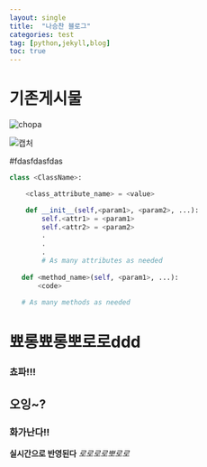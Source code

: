 ```yaml
---
layout: single
title:  "나승찬 블로그"
categories: test
tag: [python,jekyll,blog]
toc: true
---
```


# 기존게시물

![chopa](https://user-images.githubusercontent.com/109573477/204280908-2903569b-1f54-4413-8424-07af2d4635cf.jpg)


![캡처](https://user-images.githubusercontent.com/109573477/203675697-955aa951-dc83-4fe2-8a3a-65795631e71e.PNG)

#fdasfdasfdas

```python
class <ClassName>:

    <class_attribute_name> = <value>

    def __init__(self,<param1>, <param2>, ...):
        self.<attr1> = <param1>
        self.<attr2> = <param2>
        .
        .
        .
        # As many attributes as needed
    
   def <method_name>(self, <param1>, ...):
       <code>
       
   # As many methods as needed
```

# 뾰롱뾰롱뽀로로ddd 
### 쵸파!!!
## 오잉~?
### 화가난다!!
**실시간으로 반영된다**
*로로로로뽀로로*